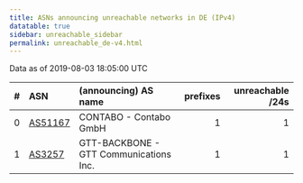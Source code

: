 ```yaml
---
title: ASNs announcing unreachable networks in DE (IPv4)
datatable: true
sidebar: unreachable_sidebar
permalink: unreachable_de-v4.html
---
```


Data as of 2019-08-03 18:05:00 UTC


<div class="datatable-begin"></div>

|   # | ASN                                    | (announcing) AS name                   |   prefixes |   unreachable /24s |
|----:|:---------------------------------------|:---------------------------------------|-----------:|-------------------:|
|   0 | [AS51167](unreachable_AS51167-v4.html) | CONTABO - Contabo GmbH                 |          1 |                  1 |
|   1 | [AS3257](unreachable_AS3257-v4.html)   | GTT-BACKBONE - GTT Communications Inc. |          1 |                  1 |

<div class="datatable-end"></div>